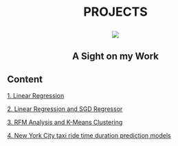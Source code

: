 # <p align="center"> PROJECTS </p>

<p align="center"> <img src = https://www.dice.com/binaries/large/content/gallery/dice/insights/2022/08/shutterstock_1007491309.jpg> </p>

## <p align="center"> A Sight on my Work </p>

## Content

[1. Linear Regression](https://github.com/KonovalovaDS/PROJECTS/tree/master/1_LinearRegression)

[2. Linear Regression and SGD Regressor](https://github.com/KonovalovaDS/PROJECTS/tree/master/2_SGDRegressor%20)

[3. RFM Analysis and K-Means Clustering](https://github.com/KonovalovaDS/PROJECTS/tree/master/3_RFMAnalysis&KMeansClustering)

[4. New York City taxi ride time duration prediction models](https://github.com/KonovalovaDS/PROJECTS/tree/master/4_NYCTaxiTripDurationPrediction)